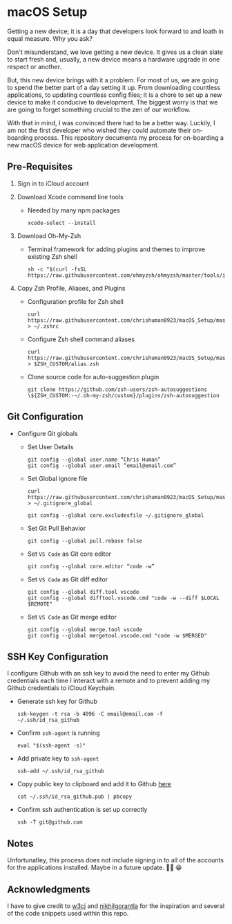 # macOS Setup

Getting a new device; it is a day that developers look forward to and loath in equal measure. Why you ask?

Don't misunderstand, we love getting a new device. It gives us a clean slate to start fresh and, usually, a new device means a hardware upgrade in one respect or another.

But, this new device brings with it a problem. For most of us, we are going to spend the better part of a day setting it up. From downloading countless applications, to updating countless config files; it is a chore to set up a new device to make it conducive to development. The biggest worry is that we are going to forget something crucial to the zen of our workflow.

With that in mind, I was convinced there had to be a better way. Luckily, I am not the first developer who wished they could automate their on-boarding process. This repository documents my process for on-boarding a new macOS device for web application development.

## Pre-Requisites

1.  Sign in to iCloud account
1.  Download Xcode command line tools

    - Needed by many npm packages

          xcode-select --install

1.  Download Oh-My-Zsh

    - Terminal framework for adding plugins and themes to improve existing Zsh shell

          sh -c "$(curl -fsSL https://raw.githubusercontent.com/ohmyzsh/ohmyzsh/master/tools/install.sh)"

1.  Copy Zsh Profile, Aliases, and Plugins

    - Configuration profile for Zsh shell

          curl https://raw.githubusercontent.com/chrishuman0923/macOS_Setup/master/config/zsh/.zshrc > ~/.zshrc

    - Configure Zsh shell command aliases

          curl https://raw.githubusercontent.com/chrishuman0923/macOS_Setup/master/config/zsh/alias.zsh > $ZSH_CUSTOM/alias.zsh

    - Clone source code for auto-suggestion plugin

          git clone https://github.com/zsh-users/zsh-autosuggestions \${ZSH_CUSTOM:-~/.oh-my-zsh/custom}/plugins/zsh-autosuggestion

## Git Configuration

- Configure Git globals

  - Set User Details

        git config --global user.name “Chris Human”
        git config --global user.email “email@email.com”

  - Set Global ignore file

        curl https://raw.githubusercontent.com/chrishuman0923/macOS_Setup/master/config/git/.gitignore_global > ~/.gitignore_global

        git config --global core.excludesfile ~/.gitignore_global

  - Set Git Pull Behavior

        git config --global pull.rebase false

  - Set `VS Code` as Git core editor

        git config --global core.editor “code -w”

  - Set `VS Code` as Git diff editor

        git config --global diff.tool vscode
        git config --global difftool.vscode.cmd "code -w --diff $LOCAL $REMOTE"

  - Set `VS Code` as Git merge editor

        git config --global merge.tool vscode
        git config --global mergetool.vscode.cmd "code -w $MERGED"

## SSH Key Configuration

I configure Github with an ssh key to avoid the need to enter my Github credentials each time I interact with a remote and to prevent adding my Github credentials to iCloud Keychain.

- Generate ssh key for Github

      ssh-keygen -t rsa -b 4096 -C email@email.com -f ~/.ssh/id_rsa_github

- Confirm `ssh-agent` is running

      eval "$(ssh-agent -s)"

- Add private key to `ssh-agent`

      ssh-add ~/.ssh/id_rsa_github

- Copy public key to clipboard and add it to Github [here](https://github.com/settings/keys)

      cat ~/.ssh/id_rsa_github.pub | pbcopy

- Confirm ssh authentication is set up correctly

      ssh -T git@github.com

## Notes

Unfortunatley, this process does not include signing in to all of the accounts for the applications installed. Maybe in a future update. 🤞🏻 😁

## Acknowledgments

I have to give credit to [w3cj](https://github.com/w3cj) and [nikhilgorantla](https://github.com/nikhilgorantla) for the inspiration and several of the code snippets used within this repo.
